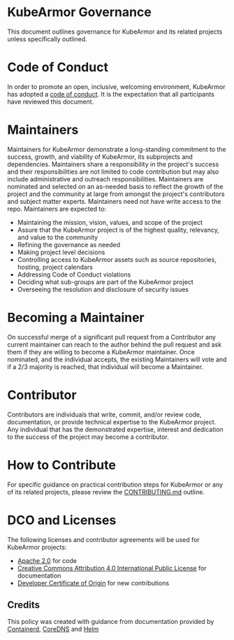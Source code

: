 # KubeArmor Governance

This document outlines governance for KubeArmor and its related projects unless specifically outlined.

# Code of Conduct

In order to promote an open, inclusive, welcoming environment, KubeArmor has adopted a [code of conduct](https://github.com/kubearmor/KubeArmor/blob/main/CODE_OF_CONDUCT.md). It is the expectation that all participants have reviewed this document.

# Maintainers

Maintainers for KubeArmor demonstrate a long-standing commitment to the success, growth, and viability of KubeArmor, its subprojects and dependencies. Maintainers share a responsibility in the project's success and their responsibilities are not limited to code contribution but may also include administrative and outreach responsibilities. Maintainers are nominated and selected on an as-needed basis to reflect the growth of the project and the community at large from amongst the project's contributors and subject matter experts. Maintainers need not have write access to the repo. Maintainers are expected to: 

* Maintaining the mission, vision, values, and scope of the project
* Assure that the KubeArmor project is of the highest quality, relevancy, and value to the community
* Refining the governance as needed
* Making project level decisions
* Controlling access to KubeArmor assets such as source repositories, hosting, project calendars
* Addressing Code of Conduct violations
* Deciding what sub-groups are part of the KubeArmor project
* Overseeing the resolution and disclosure of security issues

# Becoming a Maintainer

On successful merge of a significant pull request from a Contributor any current maintainer can reach to the author behind the pull request and ask them if they are willing to become a KubeArmor maintainer. Once nominated, and the individual accepts, the existing Maintainers will vote and if a 2/3 majority is reached, that individual will become a Maintainer.

# Contributor

Contributors are individuals that write, commit, and/or review code, documentation, or provide technical expertise to the KubeArmor project. Any individual that has the demonstrated expertise, interest and dedication to the success of the project may become a contributor. 

# How to Contribute

For specific guidance on practical contribution steps for KubeArmor or any of its related projects, please review the [CONTRIBUTING.md](./CONTRIBUTING.md) outline.


# DCO and Licenses

The following licenses and contributor agreements will be used for KubeArmor projects:

* [Apache 2.0](https://opensource.org/licenses/Apache-2.0) for code
* [Creative Commons Attribution 4.0 International Public License](https://creativecommons.org/licenses/by/4.0/legalcode) for documentation
* [Developer Certificate of Origin](https://developercertificate.org/) for new contributions

## Credits
This policy was created with guidance from documentation provided by [Containerd](https://github.com/containerd/project/blob/master/GOVERNANCE.md), [CoreDNS](https://github.com/coredns/coredns/blob/master/GOVERNANCE.md) and [Helm](https://github.com/helm/community/blob/main/governance/governance.md)
